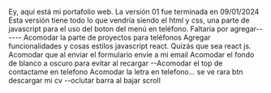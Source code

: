 Ey, aquí está mi portafolio web.
La versión 01 fue terminada en 09/01/2024
Ésta versión tiene todo lo que vendría siendo el html y css, una parte de javascript para el uso del boton del menú en teléfono.
Faltaría por agregar------
Acomodar la parte de proyectos para teléfonos
Agregar funcionalidades y cosas estilos javascript react.
Quizás que sea react js.
Acomodar que al enviar el formulario envie a mi email
Acomodar el fondo de blanco a oscuro para evitar al recargar
--Acomodar el top de contactame en telefono
Acomodar la letra en telefono... se ve rara
btn descargar mi cv
--oclutar barra al bajar scroll
